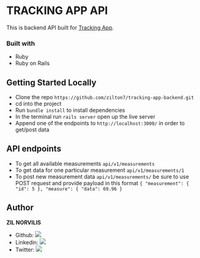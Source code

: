 # TRACKING APP API

This is backend API built for [Tracking App](https://github.com/zilton7/tracking-app-frontend).


### Built with
- Ruby
- Ruby on Rails

## Getting Started Locally

- Clone the repo `https://github.com/zilton7/tracking-app-backend.git`
- cd into the project
- Run `bundle install` to install dependencies
- In the terminal run `rails server` open up the live server
- Append one of the endpoints to `http://localhost:3000/` in order to get/post data

## API endpoints

- To get all available measurements `api/v1/measurements`
- To get data for one particular measurement `api/v1/measurements/1`
- To post new measurement data `api/v1/measurements/` 
    be sure to use POST request and provide payload in this format `{
	"measurement": {
		"id": 5
	},
	"measure": {
		"data": 69.96
	}`

## Author

**ZIL NORVILIS**

- Github: [![](https://img.shields.io/badge/GitHub-100000?style=for-the-badge&logo=github&logoColor=white)](https://github.com/zilton7)
- Linkedin: [![](https://img.shields.io/badge/LinkedIn-0077B5?style=for-the-badge&logo=linkedin&logoColor=white)](https://www.linkedin.com/in/zil-norvilis/)
- Twitter: [![](https://img.shields.io/badge/Twitter-1DA1F2?style=for-the-badge&logo=twitter&logoColor=white)](https://twitter.com/devnor7)
